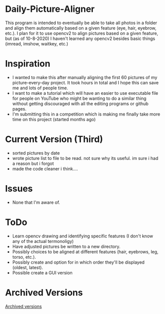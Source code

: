 # Daily-Picture-Aligner
This program is intended to eventually be able to take all photos in a folder and align them automatically based on a given feature (eye, hair, eyebrow, etc.). 
I plan for it to use opencv2 to align pictures based on a given feature, but (as of 10-8-2020) I haven't learned any opencv2 besides basic things (imread, imshow, waitkey, etc.)

# Inspiration
- I wanted to make this after manually aligning the first 60 pictures of my picture-every-day project. It took hours in total and I hope this can save me and lots of people time. 
- I want to make a tutorial which will have an easier to use executable file for people on YouTube who might be wanting to do a similar thing without getting discouraged with all the editing programs or github pages.
- I'm submitting this in a competition which is making me finally take more time on this project (started months ago)

# Current Version (Third)
- sorted pictures by date
- wrote picture list to file to be read. not sure why its useful. im sure i had a reason but i forgot
- made the code cleaner i think....

# Issues
- None that I'm aware of.

# ToDo
- Learn opencv drawing and identifying specific features (I don't know any of the actual termonoligy)
- Have adjusted pictures be written to a new directory.
- Possibly choices to be aligned at different features (hair, eyebrows, leg, torso, etc.).
- Possibly create and option for in which order they'll be displayed (oldest, latest).
- Possible create a GUI version

# Archived Versions
[Archived versions](https://github.com/Noah6544/Daily-Picture-Aligner/tree/archived_commits#archived-versions)
